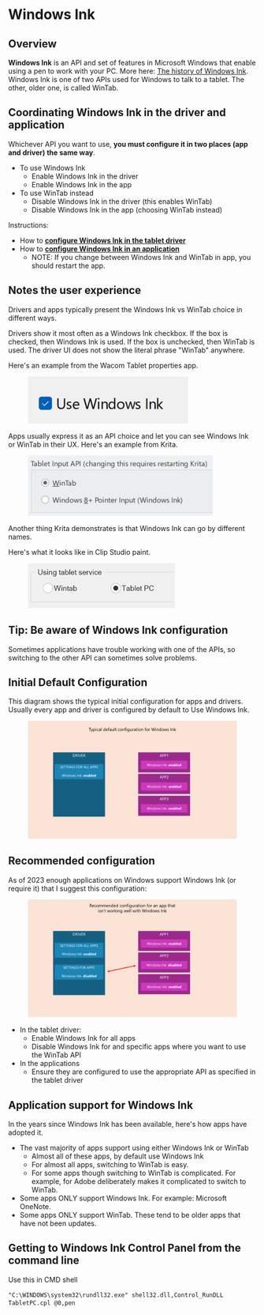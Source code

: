 # Windows Ink

## **Overview**

**Windows Ink** is an API and set of features in Microsoft Windows that enable using a pen to work with your PC.  More here: [The history of Windows Ink](the-history-of-windows-ink.md). Windows Ink is one of two APIs used for Windows to talk to a tablet. The other, older one, is called WinTab.

## Coordinating Windows Ink in the driver and application

Whichever API you want to use, **you must configure it in two places (app and driver) the same way**.

* To use Windows Ink
  * Enable Windows Ink in the driver
  * Enable Windows Ink in the app
* To use WinTab instead
  * Disable Windows Ink in the driver (this enables WinTab)
  * Disable Windows Ink in the app (choosing WinTab instead)

Instructions:

* How to [**configure Windows Ink in the tablet driver**](configure-windows-ink-in-the-tablet-driver.md) &#x20;
* How to [**configure Windows Ink in an application**](configure-windows-ink-for-apps.md)&#x20;
  * NOTE: If you change between Windows Ink and WinTab in app, you should restart the app.

## Notes the user experience

Drivers and apps typically present the Windows Ink vs WinTab choice in different ways.

Drivers show it most often as a Windows Ink checkbox. If the box is checked, then Windows Ink is used. If the box is unchecked, then WinTab is used. The driver UI does not show the literal phrase "WinTab" anywhere. &#x20;

Here's an example from the Wacom Tablet properties app.

<figure><img src="../../../.gitbook/assets/image (3) (1).png" alt=""><figcaption></figcaption></figure>

Apps usually express it as an API choice and let you can see Windows Ink or WinTab in their UX. Here's an example from Krita.

<figure><img src="../../../.gitbook/assets/image (6).png" alt="" width="375"><figcaption></figcaption></figure>

Another thing Krita demonstrates is that Windows Ink can go by different names.

Here's what it looks like in Clip Studio paint.&#x20;

<figure><img src="../../../.gitbook/assets/image (5).png" alt="" width="298"><figcaption></figcaption></figure>

## Tip: Be aware of Windows Ink configuration

Sometimes applications have trouble working with one of the APIs, so switching to the other API can sometimes solve problems.

## Initial Default Configuration

This diagram shows the typical initial configuration for apps and drivers. Usually every app and driver is configured by default to Use Windows Ink.

<figure><img src="../../../.gitbook/assets/image (1) (1) (1).png" alt=""><figcaption></figcaption></figure>



## Recommended configuration

As of 2023 enough applications on Windows support Windows Ink (or require it) that I suggest this configuration:

<figure><img src="../../../.gitbook/assets/image (2) (1).png" alt=""><figcaption></figcaption></figure>

* In the tablet driver:
  * Enable Windows Ink for all apps
  * Disable Windows Ink for and specific apps where you want to use the WinTab API
* In the applications
  * Ensure they are configured to use the appropriate API as specified in the tablet driver&#x20;

## Application support for Windows Ink

In the years since Windows Ink has been available, here's how apps have adopted it.

* The vast majority of apps support using either Windows Ink or WinTab
  * Almost all of these apps, by default use Windows Ink
  * For almost all apps, switching to WinTab is easy.&#x20;
  * For some apps though switching to WinTab is complicated. For example, for Adobe deliberately makes it complicated to switch to WinTab.
* Some apps ONLY support Windows Ink. For example: Microsoft OneNote.
* Some apps ONLY support WinTab. These tend to be older apps that have not been updates.

## Getting to Windows Ink Control Panel from the command line

Use this in CMD shell

```
"C:\WINDOWS\system32\rundll32.exe" shell32.dll,Control_RunDLL TabletPC.cpl @0,pen
```

